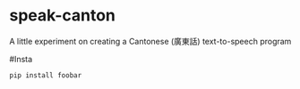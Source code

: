# speak-canton

A little experiment on creating a Cantonese (廣東話) text-to-speech program

#Insta

```bash
pip install foobar
```

